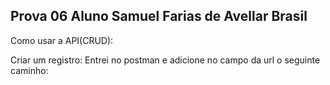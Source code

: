 Prova 06
Aluno Samuel Farias de Avellar Brasil
-------------------------------------------
Como usar a API(CRUD):

Criar um registro:
Entrei no postman e adicione no campo da url o seguinte caminho:
 